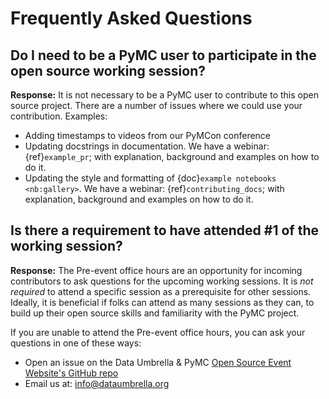# Frequently Asked Questions

## Do I need to be a PyMC user to participate in the open source working session?

**Response:**  It is not necessary to be a PyMC user to contribute to this open source project. There are a number of issues where we could use your contribution. Examples:
- Adding timestamps to videos from our PyMCon conference
- Updating docstrings in documentation. We have a webinar: {ref}`example_pr`; with explanation, background and examples on how to do it.
- Updating the style and formatting of {doc}`example notebooks <nb:gallery>`. We have a webinar: {ref}`contributing_docs`; with explanation, background and examples on how to do it.


## Is there a requirement to have attended #1 of the working session?

**Response:** The Pre-event office hours are an opportunity for incoming contributors to ask questions for the upcoming working sessions.  It is *not required* to attend a specific session as a prerequisite for other sessions.  Ideally, it is beneficial if folks can attend as many sessions as they can, to build up their open source skills and familiarity with the PyMC project.

If you are unable to attend the Pre-event office hours, you can ask your questions in one of these ways:
- Open an issue on the Data Umbrella & PyMC [Open Source Event Website's GitHub repo](https://github.com/pymc-devs/pymc-data-umbrella/issues)
- Email us at:  info@dataumbrella.org
